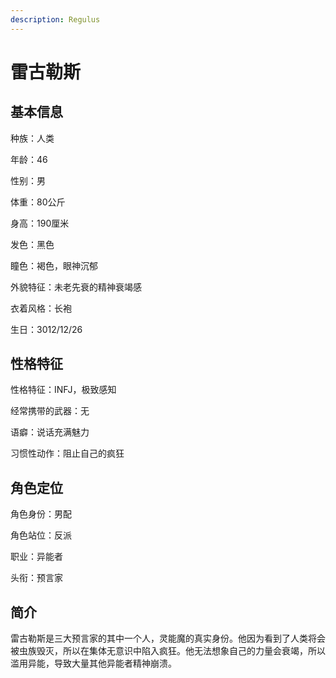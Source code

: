 ```yaml
---
description: Regulus
---
```


# 雷古勒斯

## 基本信息

种族：人类&#x20;

年龄：46&#x20;

性别：男&#x20;

体重：80公斤&#x20;

身高：190厘米&#x20;

发色：黑色&#x20;

瞳色：褐色，眼神沉郁&#x20;

外貌特征：未老先衰的精神衰竭感&#x20;

衣着风格：长袍&#x20;

生日：3012/12/26

## 性格特征

性格特征：INFJ，极致感知&#x20;

经常携带的武器：无&#x20;

语癖：说话充满魅力&#x20;

习惯性动作：阻止自己的疯狂

## 角色定位

角色身份：男配&#x20;

角色站位：反派&#x20;

职业：异能者&#x20;

头衔：预言家&#x20;

## 简介

雷古勒斯是三大预言家的其中一个人，灵能魔的真实身份。他因为看到了人类将会被虫族毁灭，所以在集体无意识中陷入疯狂。他无法想象自己的力量会衰竭，所以滥用异能，导致大量其他异能者精神崩溃。
